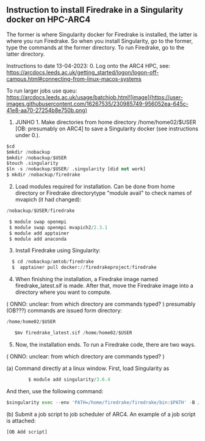 ## Instruction to install Firedrake in a Singularity docker on HPC-ARC4

The former is where Singularity docker for Firedrake is installed, the latter is where you run Firedrake. So when you install Singularity, go to the former, type the commands at the former directory. To run Firedrake, go to the latter directory. 

Instructions to date 13-04-2023:
0.  Log onto the ARC4 HPC, see: https://arcdocs.leeds.ac.uk/getting_started/logon/logon-off-campus.html#connecting-from-linux-macos-systems

To run larger jobs use queu:
https://arcdocs.leeds.ac.uk/usage/batchjob.html![image](https://user-images.githubusercontent.com/16267535/230985749-956052ea-645c-41e8-aa70-27254b8e750b.png)

1.	JUNHO 1. Make directories from home directory /home/home02/$USER [OB: presumably on ARC4] to save a Singularity docker (see instructions under 0.).
  ```Python
  $cd
  $mkdir /nobackup
  $mkdir /nobackup/$USER
  $touch .singularity
  $ln -s /nobackup/$USER/ .singularity [did not work]
  $ mkdir /nobackup/firedrake
  
```
2.	Load modules required for installation. Can be done from home directory or Firedrake directorytype "module avail" to check names of mvapich (it had changed):
```Python
/nobackup/$USER/firedrake
```


```Python
 $ module swap openmpi 
 $ module swap openmpi mvapich2/2.3.1
 $ module add apptainer
 $ module add anaconda
```
       
3.	Install Firedrake using Singularity:

```Python
  $ cd /nobackup/amtob/firedrake
  $  apptainer pull docker://firedrakeproject/firedrake
  ```
4.	When finishing the installation, a Firedrake image named firedrake_latest.sif is made.
After that, move the Firedrake image into a directory where you want to compute.

( ONNO: unclear: from which directory are commands typed? ) presumably (OB???) commands are issued form directory:
```Python
/home/home02/$USER
```

```Python
   $mv firedrake_latest.sif /home/home02/$USER
```

5.	Now, the installation ends. To run a Firedrake code, there are two ways.

( ONNO: unclear: from which directory are commands typed? )

(a)	Command directly at a linux window. First, load Singularity as 
```Python
        $ module add singularity/3.6.4
```
  
  And then, use the following command:
  
```Python
$singularity exec --env 'PATH=/home/firedrake/firedrake/bin:$PATH' -B /run -B /nobackup -B ~/.cache:/home/firedrake/firedrake/.cache firedrake_latest.sif python BL_test.py
```

(b)	Submit a job script to job scheduler of ARC4. An example of a job script is attached:
```Python
[OB Add script]
```

